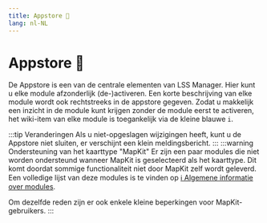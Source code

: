 ```yaml
---
title: Appstore 🛒
lang: nl-NL
---
```


# Appstore :shopping_cart:

De Appstore is een van de centrale elementen van LSS Manager. Hier kunt u elke module afzonderlijk (de-)activeren. Een korte beschrijving van elke module wordt ook rechtstreeks in de appstore gegeven.
Zodat u makkelijk een inzicht in de module kunt krijgen zonder de module eerst te activeren, het wiki-item van elke module is toegankelijk via de kleine blauwe `i`.

:::tip Veranderingen
Als u niet-opgeslagen wijzigingen heeft, kunt u de Appstore niet sluiten, er verschijnt een klein meldingsbericht.
:::
:::warning Ondersteuning van het kaarttype "MapKit"
Er zijn een paar modules die niet worden ondersteund wanneer MapKit is geselecteerd als het kaarttype. Dit komt doordat sommige functionaliteit niet door MapKit zelf wordt geleverd. Een volledige lijst van deze modules is te vinden op [ℹ️ Algemene informatie over modules](apps.md).

Om dezelfde reden zijn er ook enkele kleine beperkingen voor MapKit-gebruikers.
:::
